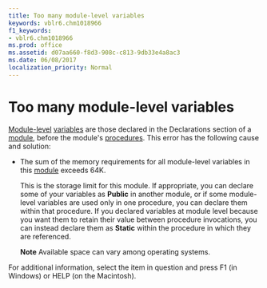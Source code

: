 ```yaml
---
title: Too many module-level variables
keywords: vblr6.chm1018966
f1_keywords:
- vblr6.chm1018966
ms.prod: office
ms.assetid: d07aa660-f8d3-908c-c813-9db33e4a8ac3
ms.date: 06/08/2017
localization_priority: Normal
---
```



# Too many module-level variables

[Module-level](../../Glossary/vbe-glossary.md#module-level) [variables](../../Glossary/vbe-glossary.md#variable) are those declared in the Declarations section of a [module](../../Glossary/vbe-glossary.md#module), before the module's [procedures](../../Glossary/vbe-glossary.md#procedure). This error has the following cause and solution:



- The sum of the memory requirements for all module-level variables in this [module](../../Glossary/vbe-glossary.md#module) exceeds 64K.
    
    This is the storage limit for this module. If appropriate, you can declare some of your variables as  **Public** in another module, or if some module-level variables are used only in one procedure, you can declare them within that procedure. If you declared variables at module level because you want them to retain their value between procedure invocations, you can instead declare them as **Static** within the procedure in which they are referenced.
    
     **Note**  Available space can vary among operating systems.

For additional information, select the item in question and press F1 (in Windows) or HELP (on the Macintosh).

